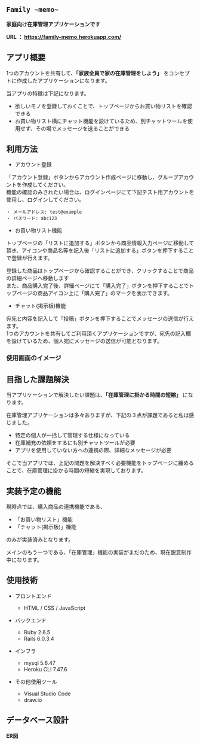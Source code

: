 ## `Family ~memo~`

__家庭向け在庫管理アプリケーションです__

__URL ： https://family-memo.herokuapp.com/__

## アプリ概要

1つのアカウントを共有して、__「家族全員で家の在庫管理をしよう」__ をコンセプトに作成したアプリケーションになります。

当アプリの特徴は下記になります。

- 欲しいモノを登録しておくことで、トップページからお買い物リストを確認できる
- お買い物リスト横にチャット機能を設けているため、別チャットツールを使用せず、その場でメッセージを送ることができる

## 利用方法

- アカウント登録

「アカウント登録」ボタンからアカウント作成ページに移動し、グループアカウントを作成してください。<br>
機能の確認のみされたい場合は、ログインページにて下記テスト用アカウントを使用し、ログインしてください。

    ・ メールアドレス: test@example
    ・ パスワード: abc123

- お買い物リスト機能

トップページの「リストに追加する」ボタンから商品情報入力ページに移動して頂き、アイコンや商品名等を記入後「リストに追加する」ボタンを押下することで登録が行えます。

登録した商品はトップページから確認することができ、クリックすることで商品の詳細ページへ移動します<br>
また、商品購入完了後、詳細ページにて「購入完了」ボタンを押下することでトップページの商品アイコン上に「購入完了」のマークを表示できます。

- チャット(掲示板)機能

宛先と内容を記入して「投稿」ボタンを押下することでメッセージの送信が行えます。<br>
1つのアカウントを共有してご利用頂くアプリケーションですが、宛先の記入欄を設けているため、個人宛にメッセージの送信が可能となります。


### 使用画面のイメージ

## 目指した課題解決

当アプリケーションで解決したい課題は、__「在庫管理に掛かる時間の短縮」__ になります。

在庫管理アプリケーションは多々ありますが、下記の３点が課題であると私は感じました。

- 特定の個人が一括して管理する仕様になっている
- 在庫補充の依頼をするにも別チャットツールが必要
- アプリを使用していない方への連携の際、詳細なメッセージが必要

そこで当アプリでは、上記の問題を解決すべく必要機能をトップページに纏めることで、在庫管理に掛かる時間の短縮を実現しております。

## 実装予定の機能
現時点では、購入商品の連携機能である、
- 「お買い物リスト」機能
- 「チャット(掲示板)」機能

のみが実装済みとなります。

メインのもう一つである、「在庫管理」機能の実装がまだのため、現在鋭意制作中になります。

## 使用技術
- フロントエンド

  - HTML / CSS / JavaScript

- バックエンド

  - Ruby 2.6.5
  - Rails 6.0.3.4

- インフラ

  - mysql 5.6.47
  - Heroku CLI 7.47.6

- その他使用ツール

  - Visual Studio Code
  - draw.io

## データベース設計

__ER図__
